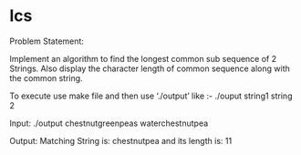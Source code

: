 # lcs

Problem Statement:

Implement an algorithm to find the longest common sub sequence of 2 Strings.
Also display the character length of common sequence along with the common string.

To execute use make file and then use ‘./output’ like :- 
./ouput string1 string 2

Input:
./output chestnutgreenpeas waterchestnutpea 

Output:
Matching String is: chestnutpea and its length is: 11
